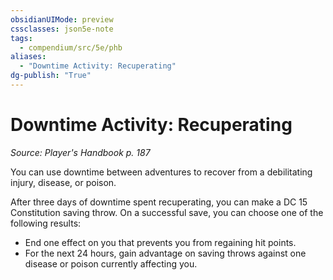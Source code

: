 ```yaml
---
obsidianUIMode: preview
cssclasses: json5e-note
tags:
  - compendium/src/5e/phb
aliases:
  - "Downtime Activity: Recuperating"
dg-publish: "True"
---
```

# Downtime Activity: Recuperating
*Source: Player's Handbook p. 187* 

You can use downtime between adventures to recover from a debilitating injury, disease, or poison.

After three days of downtime spent recuperating, you can make a DC 15 Constitution saving throw. On a successful save, you can choose one of the following results:

- End one effect on you that prevents you from regaining hit points.  
- For the next 24 hours, gain advantage on saving throws against one disease or poison currently affecting you.
